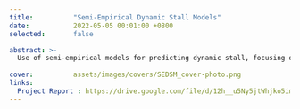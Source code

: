 ```yaml
---
title:          "Semi-Empirical Dynamic Stall Models"
date:           2022-05-05 00:01:00 +0800
selected:       false

abstract: >-
  Use of semi-empirical models for predicting dynamic stall, focusing on the ONERA and Snel Models to address limitations in current computational methods. Evaluation of model strengths and weaknesses, with comparison to experimental data obtained via openFOAM, and identification of areas for further research.
  
cover:          assets/images/covers/SEDSM_cover-photo.png
links:
  Project Report : https://drive.google.com/file/d/12h__u5Ny5jtWhjko5imlUwuzu67Abcjl/view?usp=drive_link
---
```

